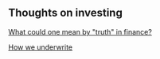 ## Thoughts on investing

[What could one mean by "truth" in finance?](truth.md)

[How we underwrite](https://karlp-asrs.github.io/investment_criteria)




